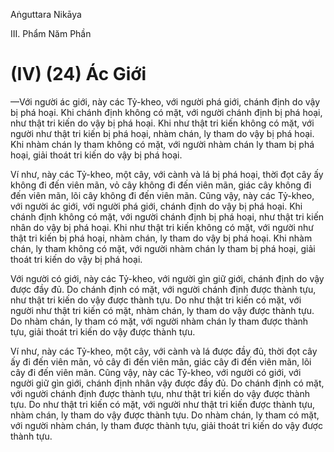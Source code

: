 Aṅguttara Nikāya

III. Phẩm Năm Phần

# (IV) (24) Ác Giới

—Với người ác giới, này các Tỷ-kheo, với người phá giới, chánh định do vậy bị phá hoại. Khi chánh định không có mặt, với người chánh định bị phá hoại, như thật tri kiến do vậy bị phá hoại. Khi như thật tri kiến không có mặt, với người như thật tri kiến bị phá hoại, nhàm chán, ly tham do vậy bị phá hoại. Khi nhàm chán ly tham không có mặt, với người nhàm chán ly tham bị phá hoại, giải thoát tri kiến do vậy bị phá hoại.

Ví như, này các Tỷ-kheo, một cây, với cành và lá bị phá hoại, thời đọt cây ấy không đi đến viên mãn, vỏ cây không đi đến viên mãn, giác cây không đi đến viên mãn, lõi cây không đi đến viên mãn. Cũng vậy, này các Tỷ-kheo, với người ác giới, với người phá giới, chánh định do vậy bị phá hoại. Khi chánh định không có mặt, với người chánh định bị phá hoại, như thật tri kiến nhân do vậy bị phá hoại. Khi như thật tri kiến không có mặt, với người như thật tri kiến bị phá hoại, nhàm chán, ly tham do vậy bị phá hoại. Khi nhàm chán, ly tham không có mặt, với người nhàm chán ly tham bị phá hoại, giải thoát tri kiến do vậy bị phá hoại.

Với người có giới, này các Tỷ-kheo, với người gìn giữ giới, chánh định do vậy được đầy đủ. Do chánh định có mặt, với người chánh định được thành tựu, như thật tri kiến do vậy được thành tựu. Do như thật tri kiến có mặt, với người như thật tri kiến có mặt, nhàm chán, ly tham do vậy được thành tựu. Do nhàm chán, ly tham có mặt, với người nhàm chán ly tham được thành tựu, giải thoát tri kiến do vậy được thành tựu.

Ví như, này các Tỷ-kheo, một cây, với cành và lá được đầy đủ, thời đọt cây ấy đi đến viên mãn, vỏ cây đi đến viên mãn, giác cây đi đến viên mãn, lõi cây đi đến viên mãn. Cũng vậy, này các Tỷ-kheo, với người có giới, với người giữ gìn giới, chánh định nhân vậy được đầy đủ. Do chánh định có mặt, với người chánh định được thành tựu, như thật tri kiến do vậy được thành tựu. Do như thật tri kiến có mặt, với người như thật tri kiến được thành tựu, nhàm chán, ly tham do vậy được thành tựu. Do nhàm chán, ly tham có mặt, với người nhàm chán, ly tham được thành tựu, giải thoát tri kiến do vậy được thành tựu.

